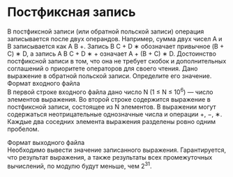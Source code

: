 # Постфиксная запись
В постфиксной записи (или обратной польской записи) операция записывается после
двух операндов. Например, сумма двух чисел A и B записывается как A B +. Запись B C + D ∗ обозначает привычное  (B + C) ∗ D, а запись A B C + D ∗ + означает A + (B + C) ∗ D. Достоинство постфиксной записи в том, что она не требует скобок и
дополнительных соглашений о приоритете операторов для своего чтения.
Дано выражение в обратной польской записи. Определите его значение.
Формат входного файла <br />
В первой строке входного файла дано число N (1 &le; N &le; 10<sup>6</sup>) —  число элементов
выражения. Во второй строке содержится выражение в постфиксной записи,
состоящее из N элементов. В выражении могут содержаться неотрицательные однозначные числа и операции +, −, ∗. Каждые два соседних элемента выражения
разделены ровно одним пробелом.

Формат выходного файла <br />
Необходимо вывести значение записанного выражения. Гарантируется, что результат
выражения, а также результаты всех промежуточных вычислений, по модулю будут
меньше, чем 2<sup>31</sup>.
